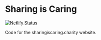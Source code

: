 # Sharing is Caring

[![Netlify Status](https://api.netlify.com/api/v1/badges/d7c5b652-953a-438d-8722-5e717693ef1f/deploy-status)](https://app.netlify.com/sites/unruffled-brattain-cc7a63/deploys)

Code for the sharingiscaring.charity website.

